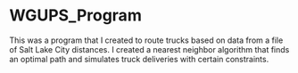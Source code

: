 # WGUPS_Program
This was a program that I created to route trucks based on data from a file of Salt Lake City distances. I created a nearest neighbor algorithm that finds an optimal path and simulates truck deliveries with certain constraints.
